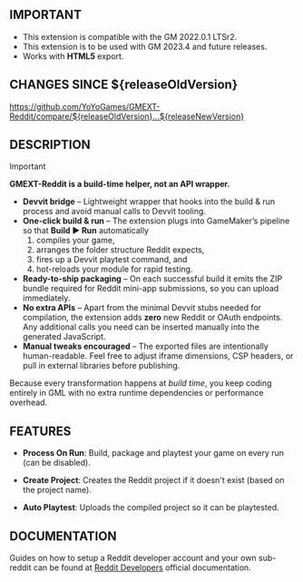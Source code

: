 ## IMPORTANT

- This extension is compatible with the GM 2022.0.1 LTSr2.
- This extension is to be used with GM 2023.4 and future releases.
- Works with **HTML5** export.

## CHANGES SINCE ${releaseOldVersion}

https://github.com/YoYoGames/GMEXT-Reddit/compare/${releaseOldVersion}...${releaseNewVersion}

## DESCRIPTION

> [!IMPORTANT]
> **GMEXT-Reddit is a build-time helper, not an API wrapper.**

* **Devvit bridge** – Lightweight wrapper that hooks into the build & run process and avoid manual calls to Devvit tooling.
* **One-click build & run** – The extension plugs into GameMaker’s pipeline so that **Build ► Run** automatically  
  1. compiles your game,  
  2. arranges the folder structure Reddit expects,  
  3. fires up a Devvit playtest command, and  
  4. hot-reloads your module for rapid testing.  
* **Ready-to-ship packaging** – On each successful build it emits the ZIP bundle required for Reddit mini-app submissions, so you can upload immediately.  
* **No extra APIs** – Apart from the minimal Devvit stubs needed for compilation, the extension adds **zero** new Reddit or OAuth endpoints. Any additional calls you need can be inserted manually into the generated JavaScript.  
* **Manual tweaks encouraged** – The exported files are intentionally human-readable. Feel free to adjust iframe dimensions, CSP headers, or pull in external libraries before publishing.

Because every transformation happens at *build time*, you keep coding entirely in GML with no extra runtime dependencies or performance overhead.

## FEATURES 

* **Process On Run**: Build, package and playtest your game on every run (can be disabled).

* **Create Project**: Creates the Reddit project if it doesn't exist (based on the project name).

* **Auto Playtest**: Uploads the compiled project so it can be playtested.

## DOCUMENTATION

Guides on how to setup a Reddit developer account and your own sub-reddit can be found at [Reddit Developers](https://developers.reddit.com/docs/quickstart) official documentation.